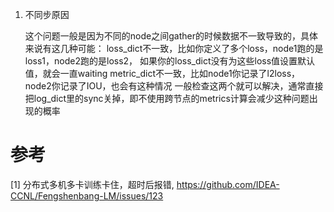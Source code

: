 1. 不同步原因

    这个问题一般是因为不同的node之间gather的时候数据不一致导致的，具体来说有这几种可能：
    loss_dict不一致，比如你定义了多个loss，node1跑的是loss1，node2跑的是loss2，
    如果你的loss_dict没有为这些loss值设置默认值，就会一直waiting
    metric_dict不一致，比如node1你记录了l2loss，node2你记录了IOU，也会有这种情况
    一般检查这两个就可以解决，通常直接把log_dict里的sync关掉，即不使用跨节点的metrics计算会减少这种问题出现的概率


# 参考
[1] 分布式多机多卡训练卡住，超时后报错, https://github.com/IDEA-CCNL/Fengshenbang-LM/issues/123